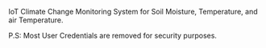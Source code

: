 IoT Climate Change Monitoring System for Soil Moisture, Temperature, and air Temperature.



P.S: Most User Credentials are removed for security purposes. 
